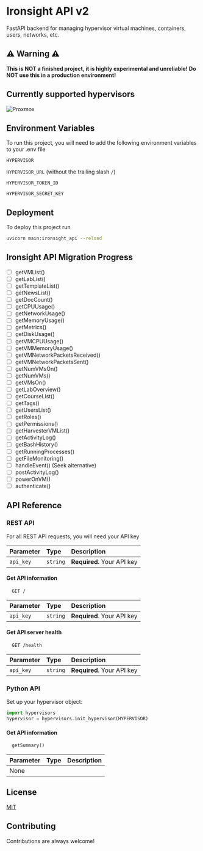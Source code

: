 # Ironsight API v2

FastAPI backend for managing hypervisor virtual machines, containers, users, networks, etc.

## ⚠️ Warning ⚠️

**This is NOT a finished project, it is highly experimental and unreliable! Do NOT use this in a production environment!**

## Currently supported hypervisors

![Proxmox](https://camo.githubusercontent.com/a83e76f7cb663d3bcd9e49130941b9e11923b2bee22c1a57b17e8b75baa9e75b/68747470733a2f2f696d672e736869656c64732e696f2f62616467652f50726f786d6f782d4535373030303f7374796c653d666f722d7468652d6261646765266c6162656c436f6c6f723d626c61636b266c6f676f3d70726f786d6f78266c6f676f436f6c6f723d7768697465)

## Environment Variables

To run this project, you will need to add the following environment variables to your .env file

`HYPERVISOR`

`HYPERVISOR_URL` (without the trailing slash `/`)

`HYPERVISOR_TOKEN_ID`

`HYPERVISOR_SECRET_KEY`

## Deployment

To deploy this project run

```bash
uvicorn main:ironsight_api --reload
```

## Ironsight API Migration Progress

- [ ] getVMList()
- [ ] getLabList()
- [ ] getTemplateList()
- [ ] getNewsList()
- [ ] getDocCount()
- [ ] getCPUUsage()
- [ ] getNetworkUsage()
- [ ] getMemoryUsage()
- [ ] getMetrics()
- [ ] getDiskUsage()
- [ ] getVMCPUUsage()
- [ ] getVMMemoryUsage()
- [ ] getVMNetworkPacketsReceived()
- [ ] getVMNetworkPacketsSent()
- [ ] getNumVMsOn()
- [ ] getNumVMs()
- [ ] getVMsOn()
- [ ] getLabOverview()
- [ ] getCourseList()
- [ ] getTags()
- [ ] getUsersList()
- [ ] getRoles()
- [ ] getPermissions()
- [ ] getHarvesterVMList()
- [ ] getActivityLog()
- [ ] getBashHistory()
- [ ] getRunningProcesses()
- [ ] getFileMonitoring()
- [ ] handleEvent() (Seek alternative)
- [ ] postActivityLog()
- [ ] powerOnVM()
- [ ] authenticate()

## API Reference

### REST API

For all REST API requests, you will need your API key

| Parameter | Type     | Description                |
| :-------- | :------- | :------------------------- |
| `api_key` | `string` | **Required**. Your API key |

#### Get API information

```http
  GET /
```

| Parameter | Type     | Description                |
| :-------- | :------- | :------------------------- |
| `api_key` | `string` | **Required**. Your API key |

#### Get API server health

```http
  GET /health
```

| Parameter | Type     | Description                |
| :-------- | :------- | :------------------------- |
| `api_key` | `string` | **Required**. Your API key |

### Python API

Set up your hypervisor object:

```python
import hypervisors
hypervisor = hypervisors.init_hypervisor(HYPERVISOR)
```

#### Get API information

```python
  getSummary()
```

| Parameter | Type | Description |
| :-------- | :--- | :---------- |
| None      |      |             |

## License

[MIT](https://choosealicense.com/licenses/mit/)

## Contributing

Contributions are always welcome!
